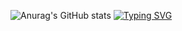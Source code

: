 

![Anurag's GitHub stats](https://github-readme-stats.vercel.app/api?username=ylwhxht&show_icons=true&theme=onedark)
<a href="https://git.io/typing-svg"><img src="https://readme-typing-svg.demolab.com?font=Fira+Code&size=60&pause=500&color=1BE3FF&background=1B71FF00&random=true&width=1400&height=300&lines=Welcome+to+Huangxun's+GitHub+Homepage" alt="Typing SVG" /></a>
